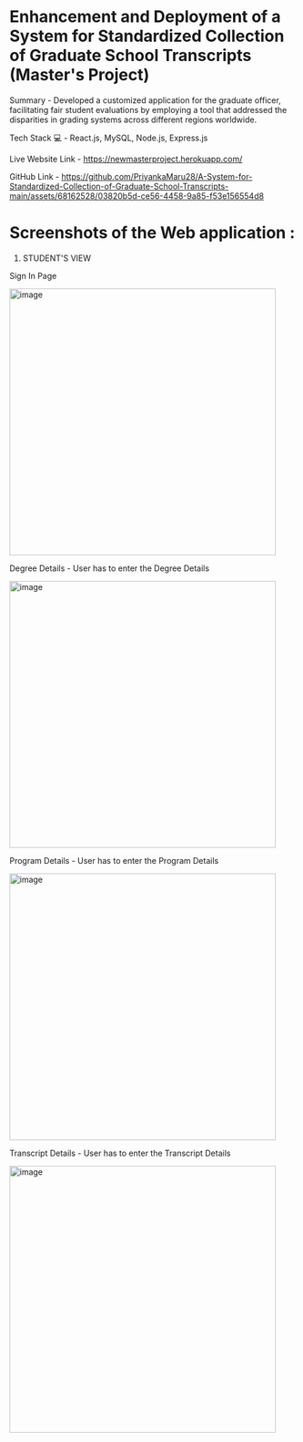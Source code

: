 
# Enhancement and Deployment of a System for Standardized Collection of Graduate School Transcripts (Master's Project)

Summary - Developed a customized application for the graduate officer, facilitating fair student evaluations by employing a tool that addressed the disparities in grading systems across different regions worldwide.

Tech Stack 💻 -  React.js, MySQL, Node.js, Express.js

Live Website Link  - https://newmasterproject.herokuapp.com/

GitHub Link - https://github.com/PriyankaMaru28/A-System-for-Standardized-Collection-of-Graduate-School-Transcripts-main/assets/68162528/03820b5d-ce56-4458-9a85-f53e156554d8

# Screenshots of the Web application :

1. STUDENT'S VIEW

Sign In Page

<img width="468" alt="image" src="https://github.com/PriyankaMaru28/A-System-for-Standardized-Collection-of-Graduate-School-Transcripts-main/assets/68162528/fab80c5c-498d-4cb8-9c49-b88ef0e65765">


Degree Details - User has to enter the Degree Details

<img width="468" alt="image" src="https://github.com/PriyankaMaru28/A-System-for-Standardized-Collection-of-Graduate-School-Transcripts-main/assets/68162528/ebc4137c-2fdb-44c2-af0f-2ab517b72799">


Program Details - User has to enter the Program Details

<img width="468" alt="image" src="https://github.com/PriyankaMaru28/A-System-for-Standardized-Collection-of-Graduate-School-Transcripts-main/assets/68162528/75b8d53c-4673-4265-8d40-36f19130b917">


Transcript Details - User has to enter the Transcript Details

<img width="468" alt="image" src="https://github.com/PriyankaMaru28/A-System-for-Standardized-Collection-of-Graduate-School-Transcripts-main/assets/68162528/b87a7e15-270e-4c00-9607-97b2b2578909">



